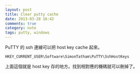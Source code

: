 ```yaml
---
layout: post
title: Clear putty cache
date: 2013-03-28 16:42
comments: true
category: note
tags: putty, windows
---
```


PuTTY 的 ssh 連線可以把 host key cache 起來。

`HKEY_CURRENT_USER\Software\SimonTatham\PuTTY\SshHostKeys`

上面這個就是 host key 存的地方。找到相對應的機碼就可以刪掉了。
